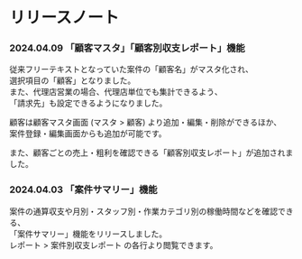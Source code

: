 # リリースノート

### 2024.04.09 「顧客マスタ」「顧客別収支レポート」機能

従来フリーテキストとなっていた案件の「顧客名」がマスタ化され、  
選択項目の「顧客」となりました。  
また、代理店営業の場合、代理店単位でも集計できるよう、  
「請求先」も設定できるようになりました。  
  
顧客は顧客マスタ画面 (マスタ > 顧客) より追加・編集・削除ができるほか、  
案件登録・編集画面からも追加が可能です。  

また、顧客ごとの売上・粗利を確認できる「顧客別収支レポート」が追加されました。
  
### 2024.04.03 「案件サマリー」機能

案件の通算収支や月別・スタッフ別・作業カテゴリ別の稼働時間などを確認できる、  
「案件サマリー」機能をリリースしました。  
レポート > 案件別収支レポート の各行より閲覧できます。  
  
